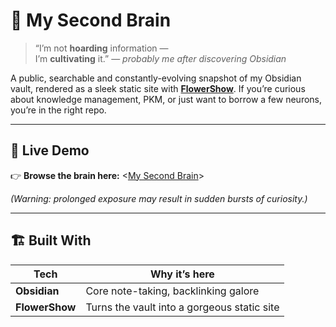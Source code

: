 # 🌸 My Second Brain

> “I’m not **hoarding** information —  
> I’m **cultivating** it.” — _probably me after discovering Obsidian_

A public, searchable and constantly-evolving snapshot of my Obsidian vault, rendered as a sleek static site with **[FlowerShow](https://github.com/flowershow/flowershow)**. If you’re curious about knowledge management, PKM, or just want to borrow a few neurons, you’re in the right repo.

---

## 🚀 Live Demo

👉 **Browse the brain here:** <[My Second Brain](https://my.flowershow.app/@TheCyberWeaver/obvault)>

*(Warning: prolonged exposure may result in sudden bursts of curiosity.)*

---

## 🏗️ Built With

| Tech            | Why it’s here                                   |
|-----------------|-------------------------------------------------|
| **Obsidian**    | Core note-taking, backlinking galore            |
| **FlowerShow**  | Turns the vault into a gorgeous static site     |
